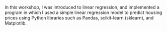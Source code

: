 In this workshop, I was introduced to linear regression, and implemented a program in which I used a simple linear regression model to predict 
housing prices using Python libraries such as Pandas, scikit-learn (sklearn), and Matplotlib.
